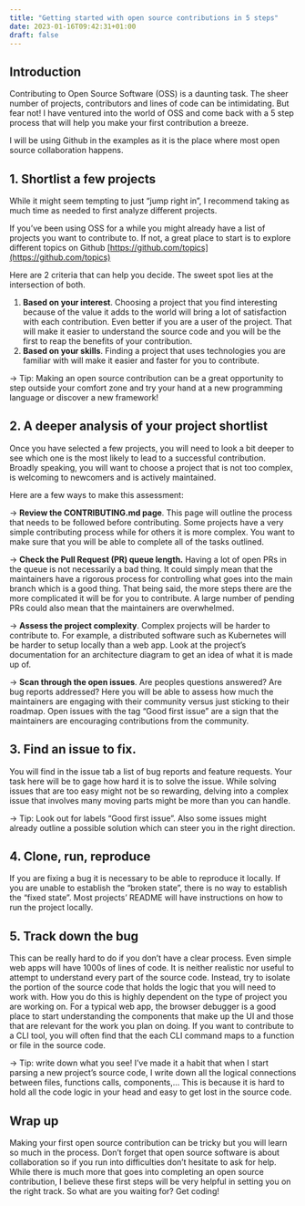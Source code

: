 ```yaml
---
title: "Getting started with open source contributions in 5 steps"
date: 2023-01-16T09:42:31+01:00
draft: false
---
```


## Introduction

Contributing to Open Source Software (OSS) is a daunting task. The sheer number of projects, 
contributors and lines of code can be intimidating. But fear not! I have ventured into the world 
of OSS and come back with a 5 step process that will help you make your first contribution a breeze.

I will be using Github in the examples as it is the place where most open source collaboration happens.

## 1. Shortlist a few projects

While it might seem tempting to just “jump right in”, I recommend taking as much time as needed to first analyze different projects.

If you’ve been using OSS for a while you might already have a list of projects you want to contribute to. If not, a great place to start is to explore different topics on Github [https://github.com/topics](https://github.com/topics)

Here are 2 criteria that can help you decide. The sweet spot lies at the intersection of both.

1. **Based on your interest**. Choosing a project that you find interesting because of the value it adds to the world will bring a lot of satisfaction with each contribution. Even better if you are a user of the project. That will make it easier to understand the source code and you will be the first to reap the benefits of your contribution.
2. **Based on your skills**. Finding a project that uses technologies you are familiar with will make it easier and faster for you to contribute.

→ Tip: Making an open source contribution can be a great opportunity to step outside your comfort zone and try your hand at a new programming language or discover a new framework!

## 2. A deeper analysis of your project shortlist

Once you have selected a few projects, you will need to look a bit deeper to see which one is the most likely to lead to a successful contribution. Broadly speaking, you will want to choose a project that is not too complex, is welcoming to newcomers and is actively maintained.

Here are a few ways to make this assessment:

→ **Review the CONTRIBUTING.md page**. This page will outline the process that needs to be followed before contributing. Some projects have a very simple contributing process while for others it is more complex. You want to make sure that you will be able to complete all of the tasks outlined.

→ **Check the Pull Request (PR) queue length.** Having a lot of open PRs in the queue is not necessarily a bad thing. It could simply mean that the maintainers have a rigorous process for controlling what goes into the main branch which is a good thing. That being said, the more steps there are the more complicated it will be for you to contribute. A large number of pending PRs could also mean that the maintainers are overwhelmed.

→ **Assess the project complexity**. Complex projects will be harder to contribute to. For example, a distributed software such as Kubernetes will be harder to setup locally than a web app. Look at the project’s documentation for an architecture diagram to get an idea of what it is made up of.

→ **Scan through the open issues**. Are peoples questions answered? Are bug reports addressed? Here you will be able to assess how much the maintainers are engaging with their community versus just sticking to their roadmap. Open issues with the tag “Good first issue” are a sign that the maintainers are encouraging contributions from the community.

## 3. Find an issue to fix.

You will find in the issue tab a list of bug reports and feature requests. Your task here will be to gage how hard it is to solve the issue. While solving issues that are too easy might not be so rewarding, delving into a complex issue that involves many moving parts might be more than you can handle.

→ Tip: Look out for labels “Good first issue”. Also some issues might already outline a possible solution which can steer you in the right direction.

## 4. Clone, run, reproduce

If you are fixing a bug it is necessary to be able to reproduce it locally. If you are unable to establish the “broken state”, there is no way to establish the “fixed state”. Most projects’ README will have instructions on how to run the project locally.

## 5. Track down the bug

This can be really hard to do if you don’t have a clear process. Even simple web apps will have 1000s of lines of code. It is neither realistic nor useful to attempt to understand every part of the source code. Instead, try to isolate the portion of the source code that holds the logic that you will need to work with. How you do this is highly dependent on the type of project you are working on. For a typical web app, the browser debugger is a good place to start understanding the components that make up the UI and those that are relevant for the work you plan on doing. If you want to contribute to a CLI tool, you will often find that the each CLI command maps to a function or file in the source code.

→ Tip: write down what you see! I’ve made it a habit that when I start parsing a new project’s source code, I write down all the logical connections between files, functions calls, components,… This is because it is hard to hold all the code logic in your head and easy to get lost in the source code.

## Wrap up

Making your first open source contribution can be tricky but you will learn so much in the process. Don’t forget that open source software is about collaboration so if you run into difficulties don’t hesitate to ask for help.
While there is much more that goes into completing an open source contribution, I believe these first steps will be very helpful in setting you on the right track. So what are you waiting for? Get coding!